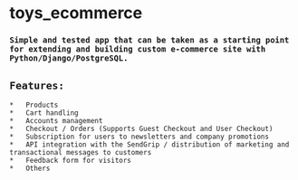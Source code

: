 # toys_ecommerce
### `Simple and tested app that can be taken as a starting point for extending and building custom e-commerce site with Python/Django/PostgreSQL.`

## `Features:`
	*	Products
	*	Cart handling 
	*	Accounts management 
	*	Checkout / Orders (Supports Guest Checkout and User Checkout)
	*	Subscription for users to newsletters and company promotions 
	*	API integration with the SendGrip / distribution of marketing and transactional messages to customers
	*	Feedback form for visitors
	*	Others
